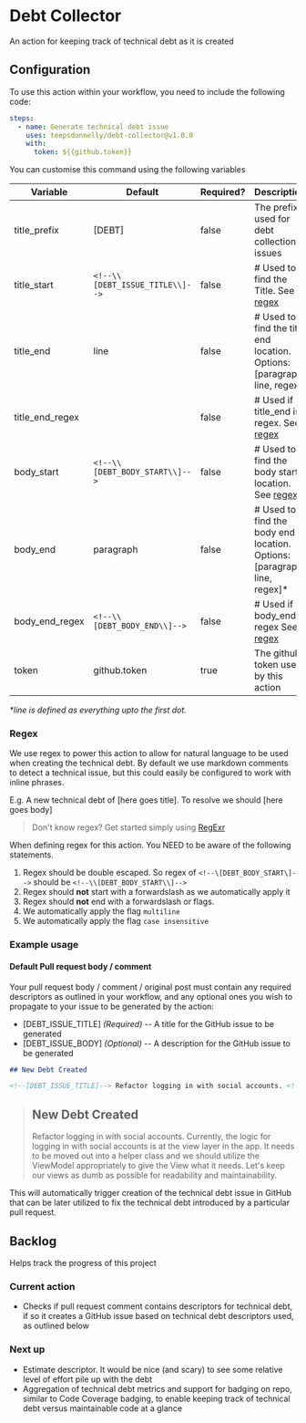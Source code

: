 # Debt Collector

An action for keeping track of technical debt as it is created

## Configuration

To use this action within your workflow, you need to include the following code:

```yml
steps:
  - name: Generate technical debt issue
    uses: teepsdonnelly/debt-collector@v1.0.0
    with:
      token: ${{github.token}}
```

You can customise this command using the following variables

| Variable        | Default                         | Required? | Description                                                               |
| --------------- | ------------------------------- | --------- | ------------------------------------------------------------------------- |
| title_prefix    | [DEBT]                          | false     | The prefix used for debt collection issues                                |
| title_start     | `<!--\\[DEBT_ISSUE_TITLE\\]-->` | false     | # Used to find the Title. See [regex](#regex)                             |
| title_end       | line                            | false     | # Used to find the title end location. Options: [paragraph, line, regex]  |
| title_end_regex |                                 | false     | # Used if title_end is regex. See [regex](#regex)                         |
| body_start      | `<!--\\[DEBT_BODY_START\\]-->`  | false     | # Used to find the body start location. See [regex](#regex)               |
| body_end        | paragraph                       | false     | # Used to find the body end location. Options: [paragraph, line, regex]\* |
| body_end_regex  | `<!--\\[DEBT_BODY_END\\]-->`    | false     | # Used if body_end is regex See [regex](#regex)                           |
| token           | github.token                    | true      | The github token used by this action                                      |

_\*line is defined as everything upto the first dot._

### Regex

We use regex to power this action to allow for natural language to be used when creating the technical debt. By default we use markdown comments to detect a technical issue, but this could easily be configured to work with inline phrases.

E.g. A new technical debt of [here goes title]. To resolve we should [here goes body]

> Don't know regex? Get started simply using [RegExr](https://regexr.com/)

When defining regex for this action. You NEED to be aware of the following statements.

1. Regex should be double escaped. So regex of `<!--\[DEBT_BODY_START\]-->` should be `<!--\\[DEBT_BODY_START\\]-->`
2. Regex should **not** start with a forwardslash as we automatically apply it
3. Regex should **not** end with a forwardslash or flags.
4. We automatically apply the flag `multiline`
5. We automatically apply the flag `case insensitive`

### Example usage

#### Default Pull request body / comment

Your pull request body / comment / original post must contain any required descriptors as outlined in your workflow, and any optional ones you wish to propagate to your issue to be generated by the action:

- [DEBT_ISSUE_TITLE] _(Required)_ -- A title for the GitHub issue to be generated
- [DEBT_ISSUE_BODY] _(Optional)_ -- A description for the GitHub issue to be generated

```md
## New Debt Created

<!--[DEBT_ISSUE_TITLE]--> Refactor logging in with social accounts. <!--[DEBT_ISSUE_BODY] --> Currently, the logic for logging in with social accounts is at the view layer in the app. It needs to be moved out into a helper class and we should utilize the ViewModel appropriately to give the View what it needs. Let's keep our views as dumb as possible for readability and maintainability.
```

> ## New Debt Created
>
> <!--[DEBT_ISSUE_TITLE]--> Refactor logging in with social accounts. <!--[DEBT_ISSUE_BODY] --> Currently, the logic for logging in with social accounts is at the view layer in the app. It needs to be moved out into a helper class and we should utilize the ViewModel appropriately to give the View what it needs. Let's keep our views as dumb as possible for readability and maintainability.

This will automatically trigger creation of the technical debt issue in GitHub that can be later utilized to fix the technical debt introduced by a particular pull request.

## Backlog

Helps track the progress of this project

### Current action

- Checks if pull request comment contains descriptors for technical debt, if so it creates a GitHub issue based on technical debt descriptors used, as outlined below

### Next up

- Estimate descriptor. It would be nice (and scary) to see some relative level of effort pile up with the debt
- Aggregation of technical debt metrics and support for badging on repo, similar to Code Coverage badging, to enable keeping track of technical debt versus maintainable code at a glance
